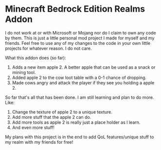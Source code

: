 # Minecraft Bedrock Edition Realms Addon
I do not work at or with Microsoft or Mojang nor do I claim to own any code by them. This is just a little personal mod project I made for myself and my friends. Feel free to use any of my changes to the code in your own little projects for whatever reason. I do not care.

What this addon does (so far):
  1. Adds a new item apple 2. A better apple that can be used as a snack or mining tool.
  2. Added apple 2 to the cow loot table with a 0-1 chance of dropping.
  3. Made cows angry and attack the player if they see you holding a apple 2.

So far that's all that has been done. I am still learning and plan to do more.
Like:
  1. Change the texture of apple 2 to a unique texture.
  2. Add more stuff that the apple 2 can do.
  3. Add more tools as apple 2 is really just a place holder as I learn.
  4. And even more stuff!

My plans with this project is in the end to add QoL features/unique stuff to my realm with my friends for free!
